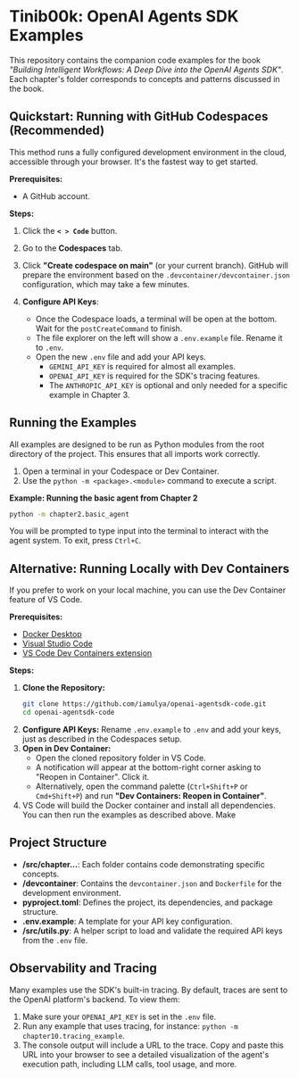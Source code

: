 # Tinib00k: OpenAI Agents SDK Examples

This repository contains the companion code examples for the book _"Building Intelligent Workflows: A Deep Dive into the OpenAI Agents SDK"_. Each chapter's folder corresponds to concepts and patterns discussed in the book.

## Quickstart: Running with GitHub Codespaces (Recommended)

This method runs a fully configured development environment in the cloud, accessible through your browser. It's the fastest way to get started.

**Prerequisites:**
*   A GitHub account.

**Steps:**

1.  Click the **`< > Code`** button.
2.  Go to the **Codespaces** tab.
3.  Click **"Create codespace on main"** (or your current branch). GitHub will prepare the environment based on the `.devcontainer/devcontainer.json` configuration, which may take a few minutes.

4.  **Configure API Keys**:
    *   Once the Codespace loads, a terminal will be open at the bottom. Wait for the `postCreateCommand` to finish.
    *   The file explorer on the left will show a `.env.example` file. Rename it to `.env`.
    *   Open the new `.env` file and add your API keys.
        *   `GEMINI_API_KEY` is required for almost all examples.
        *   `OPENAI_API_KEY` is required for the SDK's tracing features.
        *   The `ANTHROPIC_API_KEY` is optional and only needed for a specific example in Chapter 3.

## Running the Examples

All examples are designed to be run as Python modules from the root directory of the project. This ensures that all imports work correctly.

1.  Open a terminal in your Codespace or Dev Container.
2.  Use the `python -m <package>.<module>` command to execute a script.

**Example: Running the basic agent from Chapter 2**
```bash
python -m chapter2.basic_agent
```

You will be prompted to type input into the terminal to interact with the agent system. To exit, press `Ctrl+C`.

## Alternative: Running Locally with Dev Containers

If you prefer to work on your local machine, you can use the Dev Container feature of VS Code.

**Prerequisites:**
- [Docker Desktop](https://www.docker.com/products/docker-desktop/)
- [Visual Studio Code](https://code.visualstudio.com/)
- [VS Code Dev Containers extension](https://marketplace.visualstudio.com/items?itemName=ms-vscode-remote.remote-containers)

**Steps:**
1.  **Clone the Repository:**
    ```bash
    git clone https://github.com/iamulya/openai-agentsdk-code.git
    cd openai-agentsdk-code
    ```
2.  **Configure API Keys:** Rename `.env.example` to `.env` and add your keys, just as described in the Codespaces setup.
3.  **Open in Dev Container:**
    -   Open the cloned repository folder in VS Code.
    -   A notification will appear at the bottom-right corner asking to "Reopen in Container". Click it.
    -   Alternatively, open the command palette (`Ctrl+Shift+P` or `Cmd+Shift+P`) and run **"Dev Containers: Reopen in Container"**.
4.  VS Code will build the Docker container and install all dependencies. You can then run the examples as described above. Make 

## Project Structure

-   **/src/chapter...**: Each folder contains code demonstrating specific concepts.
-   **/devcontainer**: Contains the `devcontainer.json` and `Dockerfile` for the development environment.
-   **pyproject.toml**: Defines the project, its dependencies, and package structure.
-   **.env.example**: A template for your API key configuration.
-   **/src/utils.py**: A helper script to load and validate the required API keys from the `.env` file.

## Observability and Tracing

Many examples use the SDK's built-in tracing. By default, traces are sent to the OpenAI platform's backend. To view them:

1.  Make sure your `OPENAI_API_KEY` is set in the `.env` file.
2.  Run any example that uses tracing, for instance: `python -m chapter10.tracing_example`.
3.  The console output will include a URL to the trace. Copy and paste this URL into your browser to see a detailed visualization of the agent's execution path, including LLM calls, tool usage, and more.
